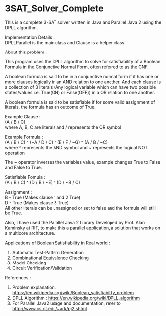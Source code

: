 # 3SAT_Solver_Complete

This is a complete 3-SAT solver written in Java and Parallel Java 2 using the DPLL algorithm.

Implementation Details :<br>
DPLLParallel is the main class and Clause is a helper class.<br>

About this problem :

This program uses the DPLL algorithm to solve for satisfiability of a Boolean Formula in the Conjunctive Normal Form, often referred to as the CNF.

A boolean formula is said to be in a conjunctive normal form if it has one or more clauses logically in an AND relation to one another. And each clause is a collection of 3 literals (Any logical variable which can have two possible states/values i.e. True(ON) or False(OFF)) in a OR relation to one another.

A boolean formula is said to be satisfiable if for some valid assignment of literals, the formula has an outcome of True.

Example Clause :   
(A \/ B \/ C) <br>
where A, B, C are literals and \/ represents the OR symbol

Example Formula :   
(A \/ B \/ C) ^ (~A \/ D \/ C) ^ (E \/ F \/ ~G) ^ (A \/ B \/ ~C) <br>
where ^ represents the AND symbol and ~ represents the logical NOT operation 

The ~ operator inverses the variables value, example changes True to False and False to True.

Satisfiable Fomula  :  
(A \/ B \/ C) ^ (D \/ B \/ ~E) ^ (D \/ ~B \/ C)

Assignment :   <br>
B - True (Makes clause 1 and 2 True)<br>
D - True (Makes clause 3 True) <br>
All other literals can be unassigned or set to false and the formula will still be True.

Also, I have used the Parallel Java 2 Library Developed by Prof. Alan Kaminsky at RIT, to make this a parallel application, a solution that works on a multicore architecture.


Applications of Boolean Satisfiability in Real world :<br>
1) Automatic Test-Pattern Generation<br>
2) Combinational Equivalence Checking<br>
3) Model Checking<br>
4) Circuit Verification/Validation

References : <br>
1) Problem explanation : https://en.wikipedia.org/wiki/Boolean_satisfiability_problem<br>
2) DPLL Algorithm : https://en.wikipedia.org/wiki/DPLL_algorithm<br>
3) For Parallel Java2 usage and documentation, refer to http://www.cs.rit.edu/~ark/pj2.shtml
